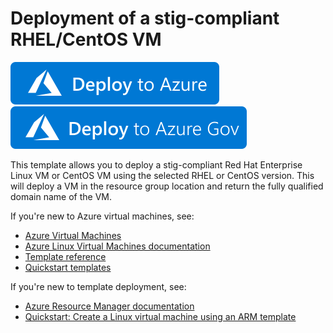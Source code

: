 # Deployment of a stig-compliant RHEL/CentOS VM

[![Deploy To Azure](https://raw.githubusercontent.com/Azure/azure-quickstart-templates/master/1-CONTRIBUTION-GUIDE/images/deploytoazure.svg?sanitize=true)](https://portal.azure.com/#create/Microsoft.Template/uri/https%3A%2F%2Fraw.githubusercontent.com%2Fshruti5488%2Fato-toolkit%2Fmaster%2Fstig%2Flinux%2Fazuredeploy.json/createUIDefinitionUri/https%3A%2F%2Fraw.githubusercontent.com%2Fshruti5488%2Fato-toolkit%2Fmaster%2Fstig%2Flinux%2FcreateUiDefinition.json)
[![Deploy To Azure Gov](https://raw.githubusercontent.com/Azure/azure-quickstart-templates/master/1-CONTRIBUTION-GUIDE/images/deploytoazuregov.svg?sanitize=true)](https://portal.azure.us/#create/Microsoft.Template/uri/https%3A%2F%2Fraw.githubusercontent.com%2Fshruti5488%2Fato-toolkit%2Fmaster%2Fstig%2Flinux%2Fazuredeploy.json/createUIDefinitionUri/https%3A%2F%2Fraw.githubusercontent.com%2Fshruti5488%2Fato-toolkit%2Fmaster%2Fstig%2Flinux%2FcreateUiDefinition.json)

This template allows you to deploy a stig-compliant Red Hat Enterprise Linux VM or CentOS VM using the selected RHEL or CentOS version. This will deploy a VM in the resource group location and return the fully qualified domain name of the VM.

If you're new to Azure virtual machines, see:

- [Azure Virtual Machines](https://azure.microsoft.com/services/virtual-machines/)
- [Azure Linux Virtual Machines documentation](https://docs.microsoft.com/azure/virtual-machines/linux/)
- [Template reference](https://docs.microsoft.com/azure/templates/microsoft.compute/allversions)
- [Quickstart templates](https://azure.microsoft.com/resources/templates/?resourceType=Microsoft.Compute&pageNumber=1&sort=Popular)

If you're new to template deployment, see:

- [Azure Resource Manager documentation](https://docs.microsoft.com/azure/azure-resource-manager/)
- [Quickstart: Create a Linux virtual machine using an ARM template](https://docs.microsoft.com/en-us/azure/virtual-machines/linux/quick-create-template)